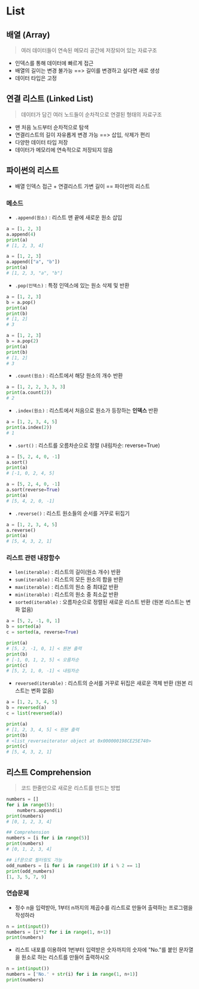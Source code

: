 # List

## 배열 (Array)

> 여러 데이터들이 연속된 메모리 공간에 저장되어 있는 자료구조

- 인덱스를 통해 데이터에 빠르게 접근
- 배열의 길이는 변경 불가능 ==> 길이를 변경하고 싶다면 새로 생성
- 데이터 타입은 고정

## 연결 리스트 (Linked List)

> 데이터가 담긴 여러 노드들이 순차적으로 연결된 형태의 자료구조

- 맨 처음 노드부터 순차적으로 탐색
- 연결리스트의 길이 자유롭게 변경 가능 ==> 삽입, 삭제가 편리
- 다양한 데이터 타입 저장
- 데이터가 메모리에 연속적으로 저장되지 않음

## 파이썬의 리스트

- 배열 인덱스 접근 + 연결리스트 가변 길이 == 파이썬의 리스트

### 메소드

- `.append(원소)` : 리스트 맨 끝에 새로운 원소 삽입

```python
a = [1, 2, 3]
a.append(4)
print(a)
# [1, 2, 3, 4]

a = [1, 2, 3]
a.append(["a", "b"])
print(a)
# [1, 2, 3, "a", "b"]
```

- `.pop(인덱스)` : 특정 인덱스에 있는 원소 삭제 및 반환

```python
a = [1, 2, 3]
b = a.pop()
print(a)
print(b)
# [1, 2]
# 3

a = [1, 2, 3]
b = a.pop(2)
print(a)
print(b)
# [1, 2]
# 3
```

- `.count(원소)` : 리스트에서 해당 원소의 개수 반환

```python
a = [1, 2, 2, 3, 3, 3]
print(a.count(2))
# 2
```

- `.index(원소)` : 리스트에서 처음으로 원소가 등장하는 **인덱스** 반환

```python
a = [1, 2, 3, 4, 5]
print(a.index(2))
# 1
```

- `.sort()` : 리스트를 오름차순으로 정렬 (내림차순: reverse=True)

```python
a = [5, 2, 4, 0, -1]
a.sort()
print(a)
# [-1, 0, 2, 4, 5]

a = [5, 2, 4, 0, -1]
a.sort(reverse=True)
print(a)
# [5, 4, 2, 0, -1]
```

- `.reverse()` : 리스트 원소들의 순서를 거꾸로 뒤집기

```python
a = [1, 2, 3, 4, 5]
a.reverse()
print(a)
# [5, 4, 3, 2, 1]
```

### 리스트 관련 내장함수

- `len(iterable)` : 리스트의 길이(원소 개수) 반환
- `sum(iterable)` : 리스트의 모든 원소의 합을 반환
- `max(iterable)` : 리스트의 원소 중 최대값 반환
- `min(iterable)` : 리스트의 원소 중 최소값 반환
- `sorted(iterable)` : 오름차순으로 정렬된 새로운 리스트 반환 (원본 리스트는 변화 없음)

```python
a = [5, 2, -1, 0, 1]
b = sorted(a)
c = sorted(a, reverse=True)

print(a)
# [5, 2, -1, 0, 1] < 원본 출력
print(b)
# [-1, 0, 1, 2, 5] < 오름차순
print(c)
# [5, 2, 1, 0, -1] < 내림차순
```

- `reversed(iterable)` : 리스트의 순서를 거꾸로 뒤집은 새로운 객체 반환 (원본 리스트는 변화 없음)

```python
a = [1, 2, 3, 4, 5]
b = reversed(a)
c = list(reversed(a))

print(a)
# [1, 2, 3, 4, 5] < 원본 출력
print(b)
# <list_reverseiterator object at 0x000000198CE25E740>
print(c)
# [5, 4, 3, 2, 1]
```

## 리스트 Comprehension

> 코드 한줄만으로 새로운 리스트를 만드는 방법

```python
numbers = []
for i in range(5):
    numbers.append(i)
print(numbers)
# [0, 1, 2, 3, 4]

## Comprehension
numbers = [i for i in range(5)]
print(numbers)
# [0, 1, 2, 3, 4]

## if문으로 필터링도 가능
odd_numbers = [i for i in range(10) if i % 2 == 1]
print(odd_numbers)
[1, 3, 5, 7, 9]
```

### 연습문제

- 정수 n을 입력받아, 1부터 n까지의 제곱수를 리스트로 만들어 출력하는 프로그램을 작성하라

```python
n = int(input())
numbers = [i**2 for i in range(1, n+1)]
print(numbers)
```

- 리스트 내포를 이용하여 1번부터 입력받은 숫자까지의 숫자에 "No."를 붙인 문자열을 원소로 하는 리스트를 만들어 출력하시오

```python
n = int(input())
numbers = ['No.' + str(i) for i in range(1, n+1)]
print(numbers)
```

